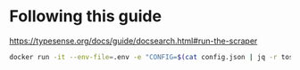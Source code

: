 # Following this guide

https://typesense.org/docs/guide/docsearch.html#run-the-scraper

```bash
docker run -it --env-file=.env -e "CONFIG=$(cat config.json | jq -r tostring)" typesense/docsearch-scraper
```
